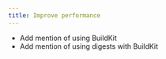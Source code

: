```yaml
---
title: Improve performance
---
```


- Add mention of using BuildKit
- Add mention of using digests with BuildKit
